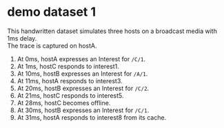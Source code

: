 # demo dataset 1

This handwritten dataset simulates three hosts on a broadcast media with 1ms delay.  
The trace is captured on hostA.

1. At 0ms, hostA expresses an Interest for `/C/1`.
2. At 1ms, hostC responds to interest1.
3. At 10ms, hostB expresses an Interest for `/A/1`.
4. At 11ms, hostA responds to interest3.
5. At 20ms, hostB expresses an Interest for `/C/2`.
6. At 21ms, hostC responds to interest5.
7. At 28ms, hostC becomes offline.
8. At 30ms, hostB expresses an Interest for `/C/1`.
9. At 31ms, hostA responds to interest8 from its cache.

